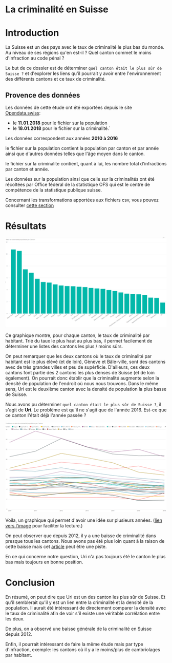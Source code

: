 # La criminalité en Suisse
# Introduction
La Suisse est un des pays avec le taux de criminalité le plus bas du monde. Au niveau de ses régions qu'en est-il ? Quel canton commet le moins d'infraction au code pénal ?  

Le but de ce dossier est de déterminer `quel canton était le plus sûr de Suisse ?` et d'explorer les liens qu'il pourrait y avoir entre l'environnement des différents cantons et ce taux de criminalité.


## Provence des données
Les données de cette étude ont été exportées depuis le site [Opendata.swiss](https://opendata.swiss/en/):
- le <b>11.01.2018</b> pour le fichier sur la population
- le <b>18.01.2018</b> pour le fichier sur la criminalité.`

Les données correspondent aux années  <b>2010 à 2016</b>


le fichier sur la population contient la population par canton et par année ainsi que d'autres données telles que l'âge moyen dans le canton.

le fichier sur la criminalite contient, quant à lui, les nombre total d'infractions par canton et année.

Les données sur la population ainsi que celle sur la criminalités ont été récoltées par Office fédéral de la statistique OFS qui est le centre de compétence de la statistique publique suisse.

Concernant les transformations apportées aux fichiers csv, vous pouvez consulter [cette section ](../code/readme.md)

# Résultats
<img src="../figures/final/2016-CriminaliteParCanton.png" alt="crimnalité par canton en 2016"/>

Ce graphique montre, pour chaque canton, le taux de criminalité par habitant. Trié du taux le plus haut au plus bas, il permet facilement de déterminer une listes des cantons les plus / moins sûrs.


On peut remarquer que les deux cantons où le taux de criminalité par habitant est le plus élévé (et de loin), Gènève et Bâle-ville, sont des cantons avec de très grandes villes et peu de supérficie. D'ailleurs, ces deux cantons font partie des 2 cantons les plus denses de Suisse (et de loin également). On pourrait donc établir que la criminalité augmente selon la densité de population de l'endroit où nous nous trouvons. Dans le même sens, Uri est le deuxième canton avec la densité de population la plus basse de Suisse.


Nous avons pu déterminer `quel canton était le plus sûr de Suisse ?`, il s'agit de <b>Uri</b>. Le problème est qu'il ne s'agit que de l'année 2016. Est-ce que ce canton l'était déjà l'année passée ? 


<img src="../figures/final/EvolutionCriminaliteParCanton.png" alt="Evolution de la criminalité par canton et année">

Voila, un graphique qui permet d'avoir une idée sur plusieurs années. ([lien vers l'image](../figures/final/EvolutionCriminaliteParCanton.png) pour faciliter la lecture.)


On peut observer que depuis 2012, il y a une baisse de criminalité dans presque tous les cantons. Nous avons pas été plus loin quant à la raison de cette baisse mais cet [article](https://www.24heures.ch/suisse/parlement-veut-durcir-code-penal/story/25814435) peut être une piste.


En ce qui concerne notre question, Uri n'a pas toujours été le canton le plus bas mais toujours en bonne position.



# Conclusion
En résumé, on peut dire que Uri est un des canton les plus sûr de Suisse. Et qu'il semblerait qu'il y est un lien entre la criminalité et la densité de la population. Il aurait été intéressant de directement comparer la densité avec le taux de criminalité afin de voir s'il existe une véritable corrélation entre les deux.

 De plus, on a observé une baisse générale de la criminalité en Suisse depuis 2012.

 Enfin, il pourrait intéressant de faire la même étude mais par type d'infraction, exemple: les cantons où il y a le moins/plus de cambriolages par habitant. 


